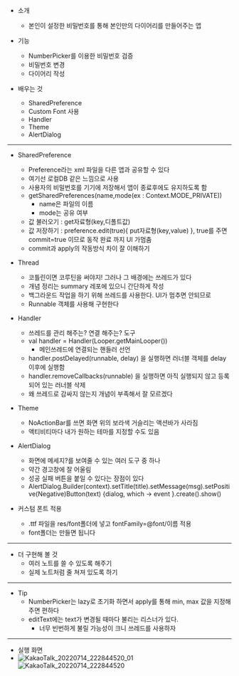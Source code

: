 - 소개
	- 본인이 설정한 비밀번호를 통해 본인만의 다이어리를 만들어주는 앱

- 기능
	- NumberPicker를 이용한 비밀번호 검증
	- 비밀번호 변경
	- 다이어리 작성

- 배우는 것
	- SharedPreference
	- Custom Font 사용
	- Handler
	- Theme
	- AlertDialog

---

- SharedPreference
	- Preference라는 xml 파일을 다른 앱과 공유할 수 있다
	- 여기선 로컬DB 같은 느낌으로 사용
	- 사용자의 비밀번호를 기기에 저장해서 앱이 종료후에도 유지하도록 함
	- getSharedPreferences(name,mode(ex : Context.MODE_PRIVATE))
		- name은 파일의 이름
		- mode는 공유 여부
	- 값 불러오기 : get자료형(key,디폴트값)
	- 값 저장하기 : preference.edit(true){ put자료형(key,value) }, true를 주면 commit=true 이므로 동작 완료 까지 UI 가멈춤
	- commit과 apply의 작동방식 차이 잘 이해하기 

- Thread
	- 코틀린이면 코루틴을 써야지! 그러나 그 배경에는 쓰레드가 있다
	- 개념 정리는 summary 레포에 있으니 간단하게 작성
	- 백그라운드 작업을 하기 위해 쓰레드를 사용한다. UI가 멈추면 안되므로
	- Runnable 객체를 사용해 구현한다

- Handler
	- 쓰레드를 관리 해주는? 연결 해주는? 도구 
	- val handler = Handler(Looper.getMainLooper())
		- 메인쓰레드에 연결되는 핸들러 선언
	- handler.postDelayed(runnable, delay) 을 실행하면 러너블 객체를 delay이후에 실행함
	- handler.removeCallbacks(runnable) 을 실행하면 아직 실행되지 않고 등록되어 있는 러너블 삭제
	- 왜 쓰레드로 감싸지 않는지 개념이 부족해서 잘 모르겠다

- Theme
	- NoActionBar를 쓰면 화면 위의 보라색 거슬리는 액션바가 사라짐
	- 액티비티마다 내가 원하는 테마를 지정할 수도 있음


- AlertDialog
	- 화면에 메세지?를 보여줄 수 있는 여러 도구 중 하나
	- 약간 경고창에 잘 어울림
	- 성공 실패 버튼을 붙일 수 있다는 장점이 있다
	- AlertDialog.Builder(context).setTitle(title).setMessage(msg).setPositive(Negative)Button(text) {dialog, which -> event }.create().show()


- 커스텀 폰트 적용
	- .ttf 파일을 res/font폴더에 넣고 fontFamily=@font/이름 적용
	- font폴더는 만들면 됩니다
---

- 더 구현해 볼 것
	- 여러 노트를 쓸 수 있도록 해주기
	- 실제 노트처럼 줄 쳐져 있도록 하기

---

- Tip
	- NumberPicker는 lazy로 초기화 하면서 apply를 통해 min, max 값을 지정해주면 편하다
	- editText에는 text가 변경될 때마다 불리는 리스너가 있다.
		- 너무 빈번하게 불릴 가능성이 크니 쓰레드를 사용하자

---
- 실행 화면
- ![KakaoTalk_20220714_222844520_01](https://user-images.githubusercontent.com/68932465/179001208-584732ea-69f0-4f8f-98bf-0ca2232a40da.jpg)
   ![KakaoTalk_20220714_222844520](https://user-images.githubusercontent.com/68932465/179001213-ff0579f5-3893-4eb4-a5a4-2f74b1a6c834.jpg)

